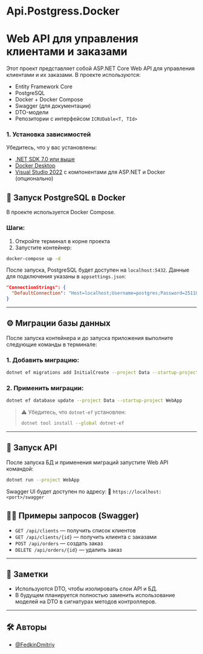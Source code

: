# Api.Postgress.Docker
# Web API для управления клиентами и заказами

Этот проект представляет собой ASP.NET Core Web API для управления клиентами и их заказами. В проекте используются:

- Entity Framework Core
- PostgreSQL
- Docker + Docker Compose
- Swagger (для документации)
- DTO-модели
- Репозитории с интерфейсом `ICRUDable<T, TId>`
 
### 1. Установка зависимостей

Убедитесь, что у вас установлены:

- [.NET SDK 7.0 или выше](https://dotnet.microsoft.com/download)
- [Docker Desktop](https://www.docker.com/products/docker-desktop/)
- [Visual Studio 2022](https://visualstudio.microsoft.com/ru/) с компонентами для ASP.NET и Docker (опционально)

## 🐳 Запуск PostgreSQL в Docker

В проекте используется Docker Compose.

### Шаги:

1. Откройте терминал в корне проекта
2. Запустите контейнер:

```bash
docker-compose up -d
````

После запуска, PostgreSQL будет доступен на `localhost:5432`. Данные для подключения указаны в `appsettings.json`:

```json
"ConnectionStrings": {
  "DefaultConnection": "Host=localhost;Username=postgres;Password=251187;Database=db"
}
```

---

## ⚙️ Миграции базы данных

После запуска контейнера и до запуска приложения выполните следующие команды в терминале:

### 1. Добавить миграцию:

```bash
dotnet ef migrations add InitialCreate --project Data --startup-project WebApp
```

### 2. Применить миграции:

```bash
dotnet ef database update --project Data --startup-project WebApp
```

> ⚠️ Убедитесь, что `dotnet-ef` установлен:
>
> ```bash
> dotnet tool install --global dotnet-ef
> ```

---

## 🚀 Запуск API

После запуска БД и применения миграций запустите Web API командой:

```bash
dotnet run --project WebApp
```

Swagger UI будет доступен по адресу:
📎 `https://localhost:<port>/swagger`


## 🧑‍💻 Примеры запросов (Swagger)

* `GET /api/clients` — получить список клиентов
* `GET /api/clients/{id}` — получить клиента с заказами
* `POST /api/orders` — создать заказ
* `DELETE /api/orders/{id}` — удалить заказ

---

## 📌 Заметки

* Используются DTO, чтобы изолировать слои API и БД.
* В будущем планируется полностью заменить использование моделей на DTO в сигнатурах методов контроллеров.

---

## 🛠 Авторы

* [@FedkinDmitriy](https://github.com/FedkinDmitriy)
